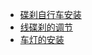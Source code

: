 <!-- _sidebar.md -->

* [碟刹自行车安装](/help/anzhuang.md)
* [线碟刹的调节](/help/xiandiesha.md)
* [车灯的安装](/help/dadeng.md)

